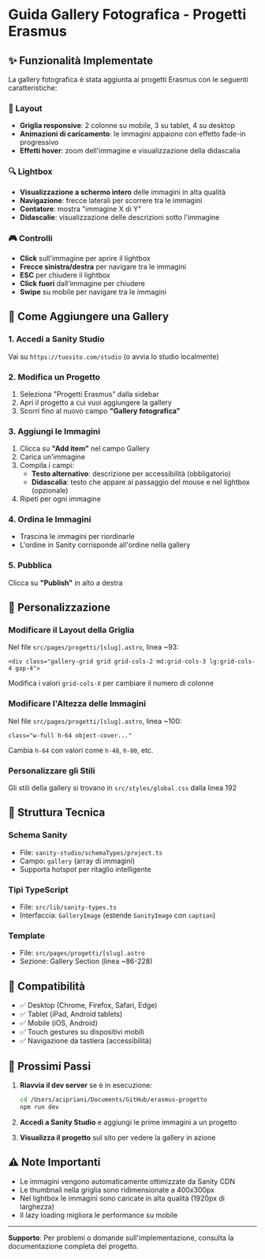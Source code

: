 # Guida Gallery Fotografica - Progetti Erasmus

## ✨ Funzionalità Implementate

La gallery fotografica è stata aggiunta ai progetti Erasmus con le seguenti caratteristiche:

### 📸 Layout
- **Griglia responsive**: 2 colonne su mobile, 3 su tablet, 4 su desktop
- **Animazioni di caricamento**: le immagini appaiono con effetto fade-in progressivo
- **Effetti hover**: zoom dell'immagine e visualizzazione della didascalia

### 🔍 Lightbox
- **Visualizzazione a schermo intero** delle immagini in alta qualità
- **Navigazione**: frecce laterali per scorrere tra le immagini
- **Contatore**: mostra "immagine X di Y"
- **Didascalie**: visualizzazione delle descrizioni sotto l'immagine

### 🎮 Controlli
- **Click** sull'immagine per aprire il lightbox
- **Frecce sinistra/destra** per navigare tra le immagini
- **ESC** per chiudere il lightbox
- **Click fuori** dall'immagine per chiudere
- **Swipe** su mobile per navigare tra le immagini

## 📝 Come Aggiungere una Gallery

### 1. Accedi a Sanity Studio
Vai su `https://tuosito.com/studio` (o avvia lo studio localmente)

### 2. Modifica un Progetto
1. Seleziona "Progetti Erasmus" dalla sidebar
2. Apri il progetto a cui vuoi aggiungere la gallery
3. Scorri fino al nuovo campo **"Gallery fotografica"**

### 3. Aggiungi le Immagini
1. Clicca su **"Add item"** nel campo Gallery
2. Carica un'immagine
3. Compila i campi:
   - **Testo alternativo**: descrizione per accessibilità (obbligatorio)
   - **Didascalia**: testo che appare al passaggio del mouse e nel lightbox (opzionale)
4. Ripeti per ogni immagine

### 4. Ordina le Immagini
- Trascina le immagini per riordinarle
- L'ordine in Sanity corrisponde all'ordine nella gallery

### 5. Pubblica
Clicca su **"Publish"** in alto a destra

## 🎨 Personalizzazione

### Modificare il Layout della Griglia
Nel file `src/pages/progetti/[slug].astro`, linea ~93:
```astro
<div class="gallery-grid grid grid-cols-2 md:grid-cols-3 lg:grid-cols-4 gap-4">
```
Modifica i valori `grid-cols-X` per cambiare il numero di colonne

### Modificare l'Altezza delle Immagini
Nel file `src/pages/progetti/[slug].astro`, linea ~100:
```astro
class="w-full h-64 object-cover..."
```
Cambia `h-64` con valori come `h-48`, `h-80`, etc.

### Personalizzare gli Stili
Gli stili della gallery si trovano in `src/styles/global.css` dalla linea 192

## 🔧 Struttura Tecnica

### Schema Sanity
- File: `sanity-studio/schemaTypes/project.ts`
- Campo: `gallery` (array di immagini)
- Supporta hotspot per ritaglio intelligente

### Tipi TypeScript
- File: `src/lib/sanity-types.ts`
- Interfaccia: `GalleryImage` (estende `SanityImage` con `caption`)

### Template
- File: `src/pages/progetti/[slug].astro`
- Sezione: Gallery Section (linea ~86-228)

## 📱 Compatibilità

- ✅ Desktop (Chrome, Firefox, Safari, Edge)
- ✅ Tablet (iPad, Android tablets)
- ✅ Mobile (iOS, Android)
- ✅ Touch gestures su dispositivi mobili
- ✅ Navigazione da tastiera (accessibilità)

## 🚀 Prossimi Passi

1. **Riavvia il dev server** se è in esecuzione:
   ```bash
   cd /Users/acipriani/Documents/GitHub/erasmus-progetto
   npm run dev
   ```

2. **Accedi a Sanity Studio** e aggiungi le prime immagini a un progetto

3. **Visualizza il progetto** sul sito per vedere la gallery in azione

## ⚠️ Note Importanti

- Le immagini vengono automaticamente ottimizzate da Sanity CDN
- Le thumbnail nella griglia sono ridimensionate a 400x300px
- Nel lightbox le immagini sono caricate in alta qualità (1920px di larghezza)
- Il lazy loading migliora le performance su mobile

---

**Supporto**: Per problemi o domande sull'implementazione, consulta la documentazione completa del progetto.

